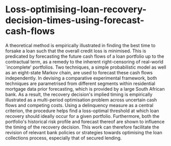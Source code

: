 # Loss-optimising-loan-recovery-decision-times-using-forecast-cash-flows
A theoretical method is empirically illustrated in finding the best time to forsake a loan such that the overall credit loss is minimised. This is predicated by forecasting the future cash flows of a loan portfolio up to the contractual term, as a remedy to the inherent right-censoring of real-world `incomplete' portfolios. Two techniques, a simple probabilistic model as well as an eight-state Markov chain, are used to forecast these cash flows independently. In devising a comparative experimental framework, both techniques are parametrised from different segments within residential mortgage data prior forecasting, which is provided by a large South African bank. As a result, the recovery decision's implied timing is empirically illustrated as a multi-period optimisation problem across uncertain cash flows and competing costs. Using a delinquency measure as a central criterion, the procedure helps find a loss-optimal threshold at which loan recovery should ideally occur for a given portfolio. Furthermore, both the portfolio's historical risk profile and forecast thereof are shown to influence the timing of the recovery decision. This work can therefore facilitate the revision of relevant bank policies or strategies towards optimising the loan collections process, especially that of secured lending.
